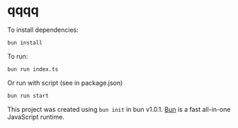 # qqqq

To install dependencies:

```bash
bun install
```

To run:

```bash
bun run index.ts
```

Or run with script (see in package.json)

```bash
bun run start
```



This project was created using `bun init` in bun v1.0.1. [Bun](https://bun.sh) is a fast all-in-one JavaScript runtime.
